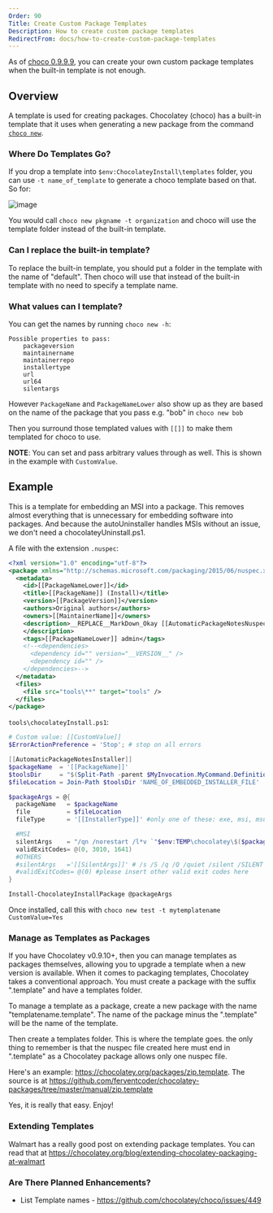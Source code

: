 ```yaml
---
Order: 90
Title: Create Custom Package Templates
Description: How to create custom package templates
RedirectFrom: docs/how-to-create-custom-package-templates
---
```


As of [choco 0.9.9.9](https://github.com/chocolatey/choco/issues/76), you can create your own custom package templates when the built-in template is not enough.

## Overview

A template is used for creating packages. Chocolatey (choco) has a built-in template that it uses when generating a new package from the command [`choco new`](../usage/commands/new).

### Where Do Templates Go?

If you drop a template into `$env:ChocolateyInstall\templates` folder, you can use `-t name_of_template` to generate a choco template based on that. So for:

![image](https://cloud.githubusercontent.com/assets/63502/9952997/0603b334-5da2-11e5-8b6d-65a5dbf5d8e0.png)

You would call `choco new pkgname -t organization` and choco will use the template folder instead of the built-in template.

### Can I replace the built-in template?

To replace the built-in template, you should put a folder in the template with the name of "default". Then choco will use that instead of the built-in template with no need to specify a template name.

### What values can I template?

You can get the names by running `choco new -h`:

~~~
Possible properties to pass:
    packageversion
    maintainername
    maintainerrepo
    installertype
    url
    url64
    silentargs
~~~

However `PackageName` and `PackageNameLower` also show up as they are based on the name of the package that you pass e.g. "bob" in `choco new bob`

Then you surround those templated values with `[[]]` to make them templated for choco to use.

**NOTE**: You can set and pass arbitrary values through as well. This is shown in the example with `CustomValue`.

## Example

This is a template for embedding an MSI into a package. This removes almost everything that is unnecessary for embedding software into packages. And because the autoUninstaller handles MSIs without an issue, we don't need a chocolateyUninstall.ps1.

A file with the extension `.nuspec`:

~~~xml
<?xml version="1.0" encoding="utf-8"?>
<package xmlns="http://schemas.microsoft.com/packaging/2015/06/nuspec.xsd">
  <metadata>
    <id>[[PackageNameLower]]</id>
    <title>[[PackageName]] (Install)</title>
    <version>[[PackageVersion]]</version>
    <authors>Original authors</authors>
    <owners>[[MaintainerName]]</owners>
    <description>__REPLACE__MarkDown_Okay [[AutomaticPackageNotesNuspec]]
    </description>
    <tags>[[PackageNameLower]] admin</tags>
    <!--<dependencies>
      <dependency id="" version="__VERSION__" />
      <dependency id="" />
    </dependencies>-->
  </metadata>
  <files>
    <file src="tools\**" target="tools" />
  </files>
</package>
~~~

`tools\chocolateyInstall.ps1`:

~~~powershell
# Custom value: [[CustomValue]]
$ErrorActionPreference = 'Stop'; # stop on all errors

[[AutomaticPackageNotesInstaller]]
$packageName  = '[[PackageName]]'
$toolsDir     = "$(Split-Path -parent $MyInvocation.MyCommand.Definition)"
$fileLocation = Join-Path $toolsDir 'NAME_OF_EMBEDDED_INSTALLER_FILE'

$packageArgs = @{
  packageName   = $packageName
  file          = $fileLocation
  fileType      = '[[InstallerType]]' #only one of these: exe, msi, msu

  #MSI
  silentArgs    = "/qn /norestart /l*v `"$env:TEMP\chocolatey\$($packageName)\$($packageName).MsiInstall.log`""
  validExitCodes= @(0, 3010, 1641)
  #OTHERS
  #silentArgs   ='[[SilentArgs]]' # /s /S /q /Q /quiet /silent /SILENT /VERYSILENT -s - try any of these to get the silent installer
  #validExitCodes= @(0) #please insert other valid exit codes here
}

Install-ChocolateyInstallPackage @packageArgs
~~~

Once installed, call this with `choco new test -t mytemplatename CustomValue=Yes`

### Manage as Templates as Packages

If you have Chocolatey v0.9.10+, then you can manage templates as packages themselves, allowing you to upgrade a template when a new version is available. When it comes to packaging templates, Chocolatey takes a conventional approach. You must create a package with the suffix ".template" and have a templates folder.

To manage a template as a package, create a new package with the name "templatename.template". The name of the package minus the ".template" will be the name of the template.

Then create a templates folder. This is where the template goes. the only thing to remember is that the nuspec file created here must end in ".template" as a Chocolatey package allows only one nuspec file.

Here's an example: https://chocolatey.org/packages/zip.template. The source is at https://github.com/ferventcoder/chocolatey-packages/tree/master/manual/zip.template

Yes, it is really that easy. Enjoy!

### Extending Templates

Walmart has a really good post on extending package templates. You can read that at https://chocolatey.org/blog/extending-chocolatey-packaging-at-walmart

### Are There Planned Enhancements?

* List Template names - https://github.com/chocolatey/choco/issues/449
